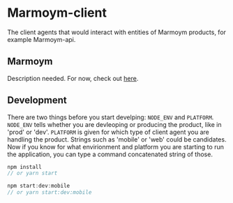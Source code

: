 # Marmoym-client
The client agents that would interact with entities of Marmoym products, for example Marmoym-api.

## Marmoym
Description needed. For now, check out [here](https://github.com/tymsai/marmoym-api#how-we-build-our-world).

## Development
There are two things before you start develping: `NODE_ENV` and `PLATFORM`. `NODE_ENV` tells whether you are devleoping or producing the product, like in 'prod' or 'dev'. `PLATFORM` is given for which type of client agent you are handling the product. Strings such as 'mobile' or 'web' could be candidates. Now if you know for what envirionment and platform you are starting to run the application, you can type a command concatenated string of those.

```javascript
npm install
// or yarn start
```

```javascript
npm start:dev:mobile
// or yarn start:dev:mobile
```
